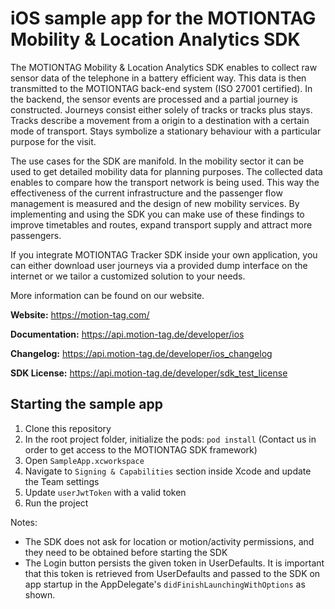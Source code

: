 # iOS sample app for the MOTIONTAG Mobility & Location Analytics SDK

The MOTIONTAG Mobility & Location Analytics SDK enables to collect raw sensor data of the telephone in
a battery efficient way. This data is then transmitted to the MOTIONTAG back-end system (ISO 27001 certified).
In the backend, the sensor events are processed and a partial journey is constructed. Journeys consist
either solely of tracks or tracks plus stays. Tracks describe a movement from a origin to a destination with
a certain mode of transport. Stays symbolize a stationary behaviour with a particular purpose for the visit.

The use cases for the SDK are manifold. In the mobility sector it can be used to get detailed mobility data
for planning purposes. The collected data enables to compare how the transport network is being used.
This way the effectiveness of the current infrastructure and the passenger flow management is measured and
the design of new mobility services. By implementing and using the SDK you can make use of these findings
to improve timetables and routes, expand transport supply and attract more passengers.

If you integrate MOTIONTAG Tracker SDK inside your own application, you can either download
user journeys via a provided dump interface on the internet or we tailor a customized solution to
your needs.

More information can be found on our website.

**Website:** https://motion-tag.com/

**Documentation:** https://api.motion-tag.de/developer/ios

**Changelog:** https://api.motion-tag.de/developer/ios_changelog

**SDK License:** https://api.motion-tag.de/developer/sdk_test_license


## Starting the sample app

1. Clone this repository
2. In the root project folder, initialize the pods: `pod install` (Contact us in order to get access to the MOTIONTAG SDK framework)
3. Open `SampleApp.xcworkspace`
4. Navigate to `Signing & Capabilities` section inside Xcode and update the Team settings
5. Update `userJwtToken` with a valid token
6. Run the project

Notes:

- The SDK does not ask for location or motion/activity permissions, and they need to be obtained before starting the SDK
- The Login button persists the given token in UserDefaults. It is important that this token is retrieved from UserDefaults 
and passed to the SDK on app startup in the AppDelegate's ```didFinishLaunchingWithOptions``` as shown.

